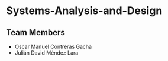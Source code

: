 # Systems-Analysis-and-Design
## Team Members
*  Oscar Manuel Contreras Gacha
*  Julián David Méndez Lara
